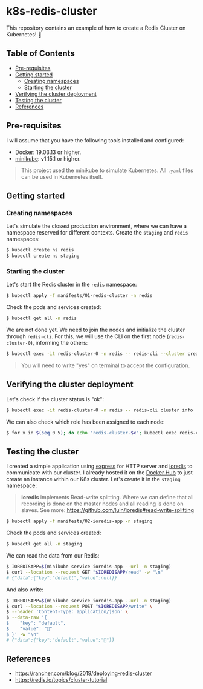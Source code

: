 # k8s-redis-cluster

This repository contains an example of how to create a Redis Cluster on Kubernetes! 🚀

## Table of Contents

- [Pre-requisites](#pre-requisites)
- [Getting started](#getting-started)
  - [Creating namespaces](#creating-namespaces)
  - [Starting the cluster](#starting-the-cluster)
- [Verifying the cluster deployment](#verifying-the-cluster-deployment)
- [Testing the cluster](#testing-the-cluster)
- [References](#references)

## Pre-requisites

I will assume that you have the following tools installed and configured:

- [Docker](https://docs.docker.com/get-docker/): 19.03.13 or higher.
- [minikube](https://kubernetes.io/docs/tasks/tools/): v1.15.1 or higher.

> This project used the minikube to simulate Kubernetes. All `.yaml` files can be used in Kubernetes itself.

## Getting started

### Creating namespaces

Let's simulate the closest production environment, where we can have a namespace reserved for different contexts. Create the `staging` and `redis` namespaces:

```bash
$ kubectl create ns redis
$ kubectl create ns staging
```

### Starting the cluster

Let's start the Redis cluster in the `redis` namespace:

```bash
$ kubectl apply -f manifests/01-redis-cluster -n redis
```

Check the pods and services created:

```bash
$ kubectl get all -n redis
```

We are not done yet. We need to join the nodes and initialize the cluster through `redis-cli`. For this, we will use the CLI on the first node (`redis-cluster-0`), informing the others:

```bash
$ kubectl exec -it redis-cluster-0 -n redis -- redis-cli --cluster create $(kubectl get pods -l app=redis-cluster -o jsonpath='{range .items[*]}{.status.podIP}:6379 {end}' -n redis) --cluster-replicas 1
```

> You will need to write "yes" on terminal to accept the configuration.

## Verifying the cluster deployment

Let's check if the cluster status is "ok":

```bash
$ kubectl exec -it redis-cluster-0 -n redis -- redis-cli cluster info
```

We can also check which role has been assigned to each node:

```bash
$ for x in $(seq 0 5); do echo "redis-cluster-$x"; kubectl exec redis-cluster-$x -n redis -- redis-cli role; echo; done
```

## Testing the cluster

I created a simple application using [express](https://expressjs.com/pt-br/) for HTTP server and [ioredis](https://github.com/luin/ioredis) to communicate with our cluster. I already hosted it on the [Docker Hub](https://hub.docker.com/) to just create an instance within our K8s cluster. Let's create it in the `staging` namespace:

> **ioredis** implements Read-write splitting. Where we can define that all recording is done on the master nodes and all reading is done on slaves. See more: https://github.com/luin/ioredis#read-write-splitting

```bash
$ kubectl apply -f manifests/02-ioredis-app -n staging
```

Check the pods and services created:

```bash
$ kubectl get all -n staging
```

We can read the data from our Redis:

```bash
$ IOREDISAPP=$(minikube service ioredis-app --url -n staging)
$ curl --location --request GET "$IOREDISAPP/read" -w "\n"
# {"data":{"key":"default","value":null}}
```

And also write:

```bash
$ IOREDISAPP=$(minikube service ioredis-app --url -n staging)
$ curl --location --request POST "$IOREDISAPP/write" \
$ --header 'Content-Type: application/json' \
$ --data-raw '{
$    "key": "default",
$    "value": "🚀"
$ }' -w "\n"
# {"data":{"key":"default","value":"🚀"}}
```

## References

- https://rancher.com/blog/2019/deploying-redis-cluster
- https://redis.io/topics/cluster-tutorial
